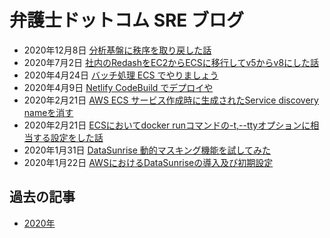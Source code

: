 # 弁護士ドットコム SRE ブログ

* 2020年12月8日 [分析基盤に秩序を取り戻した話](https://qiita.com/t_odash/items/3fbb3f0781c5bca0fe64)
* 2020年7月2日 [社内のRedashをEC2からECSに移行してv5からv8にした話](https://qiita.com/t_odash/items/8d28afd2ffd1e5929b99)
* 2020年4月24日 [バッチ処理 ECS でやりましょう](https://note.com/setomits/n/ned04c943c279)
* 2020年4月9日 [Netlify CodeBuild でデプロイや](https://note.com/setomits/n/n1c566d49a431)
* 2020年2月21日 [AWS ECS サービス作成時に生成されたService discovery nameを消す](https://qiita.com/t_odash/items/75ccf6d794d1510b3920)
* 2020年2月21日 [ECSにおいてdocker runコマンドの-t,--ttyオプションに相当する設定をした話](https://qiita.com/t_odash/items/c7a181bf3bc890927065)
* 2020年1月31日 [DataSunrise 動的マスキング機能を試してみた](https://qiita.com/t_odash/items/77243320f6978629d16b)
* 2020年1月22日 [AWSにおけるDataSunriseの導入及び初期設定](https://qiita.com/t_odash/items/5792cd2aaf6adda6b4a2)

## 過去の記事

* [2020年](/sreblog/2020.md)
